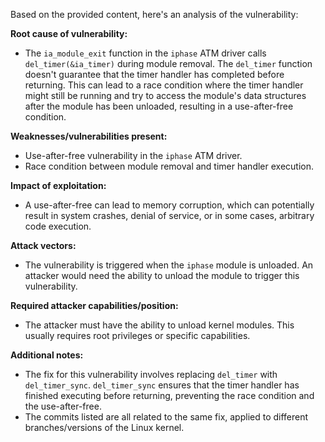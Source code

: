 Based on the provided content, here's an analysis of the vulnerability:

**Root cause of vulnerability:**
- The `ia_module_exit` function in the `iphase` ATM driver calls `del_timer(&ia_timer)` during module removal. The `del_timer` function doesn't guarantee that the timer handler has completed before returning. This can lead to a race condition where the timer handler might still be running and try to access the module's data structures after the module has been unloaded, resulting in a use-after-free condition.

**Weaknesses/vulnerabilities present:**
- Use-after-free vulnerability in the `iphase` ATM driver.
- Race condition between module removal and timer handler execution.

**Impact of exploitation:**
- A use-after-free can lead to memory corruption, which can potentially result in system crashes, denial of service, or in some cases, arbitrary code execution.

**Attack vectors:**
- The vulnerability is triggered when the `iphase` module is unloaded. An attacker would need the ability to unload the module to trigger this vulnerability.

**Required attacker capabilities/position:**
- The attacker must have the ability to unload kernel modules. This usually requires root privileges or specific capabilities.

**Additional notes:**
- The fix for this vulnerability involves replacing `del_timer` with `del_timer_sync`. `del_timer_sync` ensures that the timer handler has finished executing before returning, preventing the race condition and the use-after-free.
- The commits listed are all related to the same fix, applied to different branches/versions of the Linux kernel.